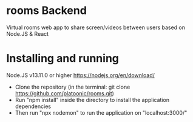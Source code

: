 # rooms Backend
Virtual rooms web app to share screen/videos between users based on Node.JS &amp; React
# Installing and running
Node.JS v13.11.0 or higher
https://nodejs.org/en/download/

- Clone the repository (in the terminal: git clone https://github.com/platoonic/rooms.git)
- Run "npm install" inside the directory to install the application dependencies
- Then run "npx nodemon" to run the application on "localhost:3000/"
